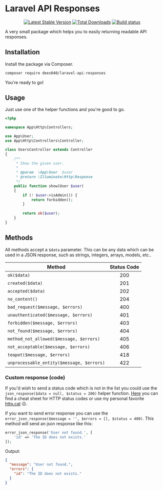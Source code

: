 # Laravel API Responses

<p align="center">
<a href="https://packagist.org/packages/dees040/laravel-api-responses"><img src="https://poser.pugx.org/dees040/laravel-api-responses/v/stable" alt="Latest Stable Version"></a>
<a href="https://packagist.org/packages/dees040/laravel-api-responses"><img src="https://poser.pugx.org/dees040/laravel-api-responses/downloads" alt="Total Downloads"></a>
<a href="https://travis-ci.org/dees040/laravel-api-responses"><img src="https://travis-ci.org/dees040/laravel-api-responses.svg?branch=master" alt="Build status"></a>
</p>

A very small package which helps you to easily returning readable API responses.

## Installation

Install the package via Composer.

```bash
composer require dees040/laravel-api-responses
```

You're ready to go!

## Usage

Just use one of the helper functions and you're good to go.

```php
<?php

namespace App\Http\Controllers;

use App\User;
use App\Http\Controllers\Controller;

class UsersController extends Controller
{
    /**
     * Show the given user.
     *
     * @param  \App\User  $user
     * @return \Illuminate\Http\Response
     */
    public function show(User $user)
    {
        if (! $user->isAdmin()) {
            return forbidden();
        }
        
        return ok($user);
    }
}
```

## Methods

All methods accept a `$data` parameter. This can be any data which can be used in a JSON response, such as strings, integers, arrays, models, etc..

| Method                                    | Status Code   |
| ----------------------------------------- |:-------------:|
| `ok($data)`                               | 200           |
| `created($data)`                          | 201           |
| `accepted($data)`                         | 202           |
| `no_content()`                            | 204           |
| `bad_request($message, $errors)`          | 400           |
| `unauthenticated($message, $errors)`      | 401           |
| `forbidden($message, $errors)`            | 403           |
| `not_found($message, $errors)`            | 404           |
| `method_not_allowed($message, $errors)`   | 405           |
| `not_acceptable($message, $errors)`       | 406           |
| `teapot($message, $errors)`               | 418           |
| `unprocessable_entity($message, $errors)` | 422           |

### Custom response (code)

If you'd wish to send a status code which is not in the list you could use the `json_response($data = null, $status = 200)` helper function. [Here](https://www.cheatography.com/kstep/cheat-sheets/http-status-codes/) you can find a cheat sheet for HTTP status codes or use my personal favorite [http.cat](https://http.cat) 😉.

If you want to send error response you can use the `error_json_response($message = '', $errors = [], $status = 400)`. This method will send an json response like this:

```php
error_json_response('User not found.', [
    'id' => 'The ID does not exists.'
]);
```

Output:

```json
{
  "message": "User not found.",
  "errors": {
    "id": "The ID does not exists."
  }
}
```
